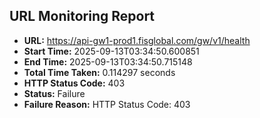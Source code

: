 ## URL Monitoring Report

- **URL:** https://api-gw1-prod1.fisglobal.com/gw/v1/health
- **Start Time:** 2025-09-13T03:34:50.600851
- **End Time:** 2025-09-13T03:34:50.715148
- **Total Time Taken:** 0.114297 seconds
- **HTTP Status Code:** 403
- **Status:** Failure
- **Failure Reason:** HTTP Status Code: 403
